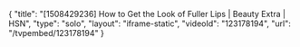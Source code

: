 {
    "title": "[1508429236] How to Get the Look of Fuller Lips | Beauty Extra | HSN",
    "type": "solo",
    "layout": "iframe-static",
    "videoId": "123178194",
    "url": "\/tvpembed\/123178194"
}